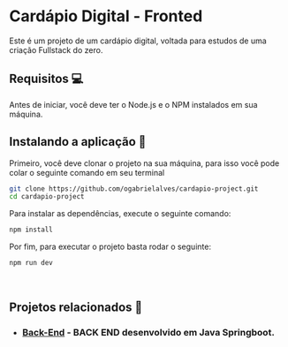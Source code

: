 # Cardápio Digital - Fronted
Este é um projeto de um cardápio digital, voltada para estudos de uma criação Fullstack do zero.

## Requisitos 💻
Antes de iniciar, você deve ter o Node.js e o NPM instalados em sua máquina.

## Instalando a aplicação 🚀
Primeiro, você deve clonar o projeto na sua máquina, para isso você pode colar o seguinte comando em seu terminal

```bash
git clone https://github.com/ogabrielalves/cardapio-project.git
cd cardapio-project
```
Para instalar as dependências, execute o seguinte comando:

```bash
npm install 
```

Por fim, para executar o projeto basta rodar o seguinte:

```bash
npm run dev
```
<br>

## Projetos relacionados 📁

- ### [Back-End](https://github.com/ogabrielalves/cardapio-digital-backend/) - BACK END desenvolvido em Java Springboot.
